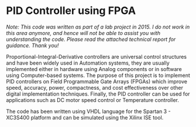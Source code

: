 # PID Controller using FPGA

*Note: This code was written as part of a lab project in 2015. I do not work in this area anymore, and hence will not be able to assist you with understanding the code. Please read the attached technical report for guidance. Thank you!*

Proportional-Integral-Derivative controllers are universal control structures and have been widely used in Automation systems, they are usually implemented either in hardware using Analog components or in software using Computer-based systems. The purpose of this project is to implement PID controllers on Field Programmable Gate Arrays (FPGAs) which improve speed, accuracy, power, compactness, and cost effectiveness over other digital implementation techniques. Finally, the PID controller can be used for applications such as DC motor speed control or Temperature controller.

The code has been written using VHDL language for the Spartan 3 - XC3S400 platform and can be simulated using the Xilinx ISE tool.
